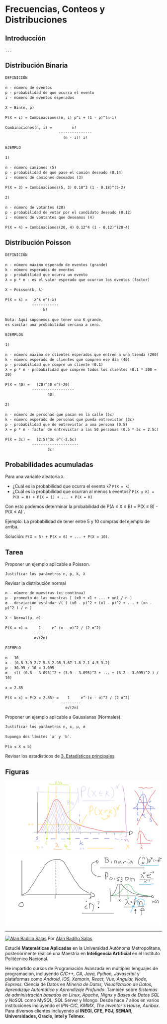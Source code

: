 # Frecuencias, Conteos y Distribuciones

## Introducción

    ...

## Distribución Binaria

    DEFINICIÓN

    n - número de eventos
    p - probabilidad de que ocurra el evento
    i - número de eventos esperados

    X ~ Bin(n, p)

    P(X = i) = Combinaciones(n, i) p^i + (1 - p)^(n-i)

    Combinaciones(n, i) =         n!
                            ---------------
                              (n - i)! i! 

    EJEMPLO

    1)

    n - número camiones (5)
    p - probabilidad de que pase el camión deseado (0.14)
    i - número de camiones deseados (3)

    P(X = 3) = Combinaciones(5, 3) 0.18^3 (1 - 0.18)^(5-2)

    2)

    n - número de votantes (20)
    p - probabilidad de votar por el candidato deseado (0.12)
    i - número de vontantes que deseamos (4)

    P(X = 4) = Combinaciones(20, 4) 0.12^4 (1 - 0.12)^(20-4)

## Distribución Poisson

    DEFINICIÓN

    n - número máximo esperado de eventos (grande)
    k - número esperados de eventos
    p - probabilidad que ocurra un evento
    λ = p * n - es el valor esperado que ocurran los eventos (factor)

    X ~ Poisson(k, λ)

    P(X = k) =   λ^k e^(-λ)
                ------------
                     k!

    Nota: Aquí suponemos que tener una K grande,
    es similar una probabilidad cercana a cero.

    EJEMPLOS

    1)

    n - número máximo de clientes esperados que entren a una tienda (200)
    k - número esperado de clientes que compren ese día (40)
    p - probabilidad que compre un cliente (0.1)
    λ = p * n - probabilidad que compren todos los clientes (0.1 * 200 = 20)

    P(X = 40) =   (20)^40 e^(-20)
                -------------------
                       40!

    2)

    n - número de personas que pasan en la calle (5c)
    k - número esperado de personas que pueda entrevistar (3c)
    p - probabilidad que de entrevistar a una persona (0.5)
    λ = p * n - factor de entrevistar a las 50 personas (0.5 * 5c = 2.5c)

    P(X = 3c) =   (2.5)^3c e^(-2.5c)
                ---------------------
                       3c!

## Probabilidades acumuladas

Para una variable aleatoria `X`.

* ¿Cuál es la probabilidad que ocurra el evento `k`? `P(X = k)`
* ¿Cuál es la probabilidad que ocurran al menos `k` eventos? `P(X ≤ K) = P(X = 0) + P(X = 1) + ... + P(X = K)`

Con esto podemos determinar la probabilidad de P(A ≤ X ≤ B) = P(X ≤ B) - P(X ≤ A)`.

Ejemplo. La probabilidad de tener entre 5 y 10 compras del ejemplo de arriba.

Solución: `P(X = 5) + P(X = 6) + ... + P(X = 10)`.

## Tarea

Proponer un ejemplo aplicable a Poisson.

    Justificar los parámetros n, p, k, λ

Revisar la distribución normal

    n - número de muestras (xi continua)
    μ - promedio de las muestras [ (x0 + x1 + ... + xn) / n ]
    σ - desviación estándar √( ( (x0 - μ)^2 + (x1 - μ)^2 + ... + (xn - μ)^2 ) / n )

    X ~ Normal(μ, σ)

    P(X = x) =     1     e^-(x - σ)^2 / (2 σ^2)
                ---------
                 σ√(2π)

    EJEMPLO

    n - 10
    x - [0.8 3.9 2.7 5.3 2.98 3.67 1.8 2.1 4.5 3.2]
    μ - 30.95 / 10 = 3.095
    σ - √(( (0.8 - 3.095)^2 + (3.9 - 3.095)^2 + ... + (3.2 - 3.095)^2 ) / 10)

    x = 2.85

    P(X = x) = P(X = 2.85) =    1     e^-(x - σ)^2 / (2 σ^2)
                             ---------
                               σ√(2π)

Proponer un ejemplo aplicable a Gaussianas (Normales).

    Justificar los parámetros n, x, μ, σ

    Suponga dos límites `a` y `b`.

    P(a ≤ X ≤ b)

Revisar los estadísticos de [3. Estadísticos principales](./3.%20Estad%C3%ADsticos%20principales.md).

## Figuras

![4.1](./figuras/4.1.png)
![4.2](./figuras/4.2.png)

---

[![Alan Badillo Salas](https://avatars.githubusercontent.com/u/79223578?s=40&v=4 "Alan Badillo Salas")](https://github.com/dragonnomada) Por [Alan Badillo Salas](https://github.com/dragonnomada)

Estudié **Matemáticas Aplicadas** en la Universidad Autónoma Metropolitana, posteriormente realicé una Maestría en **Inteligencia Artificial** en el Instituto Politécnico Nacional.

He impartido cursos de Programación Avanzada en múltiples lenguajes de programación, incluyendo *C/C++, C#, Java, Python, Javascript* y plataformas como *Android, IOS, Xamarin, React, Vue, Angular, Node, Express*. Ciencia de Datos en *Minería de Datos, Visualización de Datos, Aprendizaje Automático y Aprendizaje Profundo*. También sobre *Sistemas de administración basados en Linux, Apache, Nignx* y *Bases de Datos SQL y NoSQL* como MySQL, SQL Server y Mongo. Desde hace 7 años en varios instituciones incluyendo el *IPN-CIC, KMMX, The Inventor's House, Auribox*. Para diversos clientes incluyendo al **INEGI, CFE, PGJ, SEMAR, Universidades, Oracle, Intel y Telmex**.